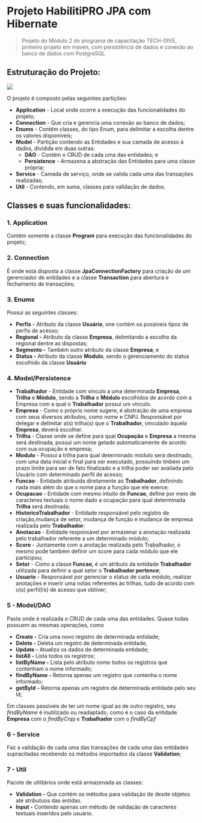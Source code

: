 # Projeto HabilitiPRO JPA com Hibernate

> Projeto do Módulo 2 do programa de capacitação TECH-DIVE, primeiro projeto em maven, com persistência de dados
> e conexão ao banco de dados com PostgreSQL


## Estruturação do Projeto:

![](img/img.png)

O projeto é composto pelas seguintes partições:

- **Application** - Local onde ocorre a execução das funcionalidades do projeto;
- **Connection** - Que cria e gerencia uma conexão ao banco de dados;
- **Enums** - Contém classes, do tipo Enum, para delimitar a escolha dentre os valores disponíveis;
- **Model** - Partição contendo as Entidades e sua camada de acesso à dados, dividida em duas outras:
  - **DAO** - Contém o CRUD de cada uma das entidades; e
  - **Persistence** - Armazena a abstração das Entidades para uma classe própria;
- **Service** - Camada de serviço, onde se valida cada uma das transações realizadas;
- **Util** - Contendo, em suma, classes para validação de dados.

## Classes e suas funcionalidades:

### **1. Application** 

  Contém somente a classe **Program** para execução das funcionalidades do projeto;
  
### **2. Connection**

  É onde está disposta a classe **JpaConnectionFactory** para criação de um gerenciador de entidades e a classe **Transaction** para abertura e fechamento de transações;
  
### **3. Enums**

  Possui as seguintes classes:
  
- **Perfis -** Atributo da classe **Usuário**, one contém os possíveis tipos de perfis de acesso;
- **Regional -** Atributo da classe **Empresa**, delimitando a escolha da regional dentre as dispostas;
- **Segmento -** Também outro atributo da classe **Empresa**; e
- **Status -** Atributo da classe **Modulo**, sendo o gerenciamento do status escolhido da classe **Usuário**

### **4. Model/Persistence**

  - **Trabalhador** - Entidade com vinculo a uma determinada **Empresa**, **Trilha** e **Módulo**, sendo a **Trilha** e **Módulo** escolhidos de acordo com a Empresa com a qual o **Trabalhador** possui um vínculo. 
  - **Empresa** - Como o próprio nome sugere, é abstração de uma empresa com seus diversos atributos, como nome e CNPJ. Responsável por delegar e delimitar a(s) trilha(s) que o **Trabalhador**, vinculado àquela **Empresa**, deverá escolher.
  - **Trilha** - Classe onde se define para qual **Ocupação** e **Empresa** a mesma será destinada, possui um nome getado automaticamente de acordo com sua ocupação e empresa;
  - **Modulo** - Possui a trilha para qual determinado módulo será destinado, com uma data inicial e final para ser executado, possuindo tmbém um prazo limite para ser de fato finalizado e a trilha poder ser avaliada pelo Usuário com determinado perfil de acesso;
  - **Funcao** - Entidade atribuída diretamente ao **Trabalhador**, definindo nada mais além do que o nome para a função que ele exerce;
  - **Ocupacao** - Entidade com mesmo intuito de **Funcao**, define por meio de caracteres textuais o nome dado a ocupação para qual determinada **Trilha** será destinada;
  - **HistoricoTrabalhador** - Entidade responsável pelo registro de criação,mudança de setor, mudança de função e mudança de empresa realizada pelo **Trabalhador**;
  - **Anotacao** - Entidade responsável por armazenar a anotação realizada pelo trabalhador referente a um determinado módulo;
  - **Score** - Juntamente com a anotação realizada pelo Trabalhador, o mesmo pode também definir um score para cada módulo que ele participou;
  - **Setor** - Como a classe **Funcao**, é um atributo da entidade **Trabalhador** utilizada para definir a qual setor o **Trabalhador pertence**;
  - **Usuario** - Responsável por gerenciar o status de cada módulo, realizar anotações e inserir uma notas referentes às trilhas, tudo de acordo com o(s) perfi(l/s) de acesso que obtiver;

### **5 - Model/DAO**

  Pasta onde é realizada o CRUD de cada uma das entidades. Quase todas possuem as mesmas operações, como 
  
  - **Create -** Cria uma novo registro de determinada entidade;
  - **Delete -** Deleta um regstro de determinada entidade;
  - **Update -** Atualiza os dados de determinada entidade;
  - **listAll -** Lista todos os registros;
  - **listByName -** Lista pelo atributo _nome_ todos os registros que contenham o nome informado;
  - **findByName -** Retorna apenas um registro que contenha o nome informado;
  - **getById -** Retorna apenas um registro de determinada entidade pelo seu Id; 

  Em classes passíveis de ter um nome igual ao de outro registro, seu _findByName_ é inutilizado ou readaptado, como é o caso da entidade **Empresa** com o _findByCnpj_ e **Trabalhador** com o _findByCpf_ 
  
### **6 - Service**

  Faz a validação de cada uma das transações de cada uma das entidades supracitadas recebendo os métodos importados da classe **Validation**;
  
### **7 - Util**

  Pacote de utilitários onde está armazenada as classes:
  
  - **Validation -** Que contém os métodos para validação de desde objetos até atributuos das entidas.
  - **Input -** Contendo apenas um método de validação de caracteres textuais inseridos pelo usuário.
